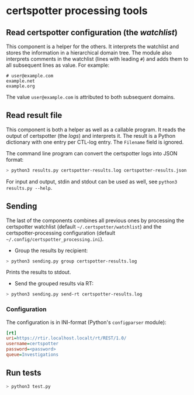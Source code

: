 # certspotter processing tools

## Read certspotter configuration (the *watchlist*)

This component is a helper for the others. It interprets the watchlist and stores the information in a hierarchical domain tree.
The module also interprets comments in the watchlist (lines with leading `#`) and adds them to all subsequent lines as value.
For example:
```
# user@example.com
example.net
example.org
```
The value `user@example.com` is attributed to both subsequent domains.

## Read result file

This component is both a helper as well as a callable program.
It reads the output of certspotter (the *logs*) and interprets it.
The result is a Python dictionary with one entry per CTL-log entry. The `Filename` field is ignored.

The command line program can convert the certspotter logs into JSON format:
```bash
> python3 results.py certspotter-results.log certspotter-results.json
```
For input and output, stdin and stdout can be used as well, see `python3 results.py --help`.

## Sending

The last of the components combines all previous ones by processing the certspotter watchlist (default `~/.certspotter/watchlist`) and the certspotter-processing configuration (default `~/.config/certspotter_processing.ini`).

* Group the results by recipient:
```bash
> python3 sending.py group certspotter-results.log
```
Prints the results to stdout.

* Send the grouped results via RT:
```bash
> python3 sending.py send-rt certspotter-results.log
```

### Configuration

The configuration is in INI-format (Python's `configparser` module):
```ini
[rt]
uri=https://rtir.localhost.localt/rt/REST/1.0/
username=certspotter
password=<password>
queue=Investigations
```

## Run tests

```bash
> python3 test.py
```
